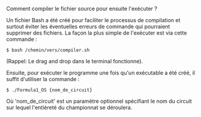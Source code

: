 Comment compiler le fichier source pour ensuite l'exécuter ?

Un fichier Bash a été créé pour faciliter le processus de compilation et surtout éviter les éventuelles erreurs de commande qui pourraient supprimer des fichiers.
La façon la plus simple de l'exécuter est via cette commande :

```$ bash /chemin/vers/compiler.sh```

(Rappel: Le drag and drop dans le terminal fonctionne).

Ensuite, pour exécuter le programme une fois qu'un exécutable a été créé, il suffit d'utiliser la commande :

```$ ./Formula1_OS {nom_de_circuit}```

Où 'nom_de_circuit' est un paramètre optionnel spécifiant le nom du circuit sur lequel l'entièreté du championnat se déroulera.
